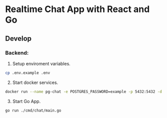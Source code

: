 # Realtime Chat App with React and Go

## Develop

### Backend:

1. Setup enviroment variables.

```bash
cp .env.example .env

```

2. Start docker services.

```bash
docker run --name pg-chat -e POSTGRES_PASSWORD=example -p 5432:5432 -d postgres
```

3. Start Go App.

```bash
go run ./cmd/chat/main.go
```
